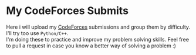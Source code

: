 # My CodeForces Submits
Here i will upload my [CodeForces](https://codeforces.com/) submissions and group them by difficulty.  
I'll try too use `Python/C++`.  
I'm doing these to practice and improve my problem solving skills.
Feel free to pull a request in case you know a better way of solving a problem :)
